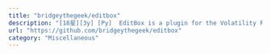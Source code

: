```yaml
---
title: "bridgeythegeek/editbox"
description: "[18星][3y] [Py]  EditBox is a plugin for the Volatility Framework. It extracts the text from Windows Edit controls, that is, textboxes as generated by Windows Common Controls."
url: "https://github.com/bridgeythegeek/editbox"
category: "Miscellaneous"
---
```

